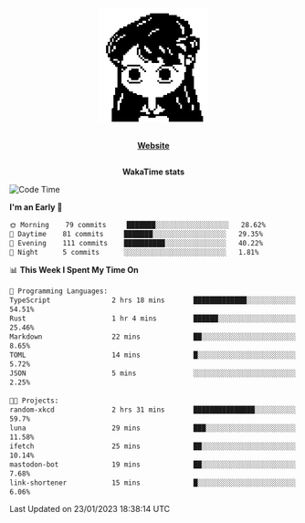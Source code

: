 ##

<p align="center">
  <img src="./person.gif" />
</p>

##

<div align="center">
  <p>
    <strong>
    <a href='https://domm.me'>Website</a>
    </strong>
  </p>
</div>

##

<div align="center">
  <p>
    <strong>
    WakaTime stats
    </strong>
  </p>
</div>

<!--START_SECTION:waka-->
![Code Time](http://img.shields.io/badge/Code%20Time-26%20hrs%2050%20mins-blue)

**I'm an Early 🐤** 

```text
🌞 Morning    79 commits     ███████░░░░░░░░░░░░░░░░░░   28.62% 
🌆 Daytime    81 commits     ███████░░░░░░░░░░░░░░░░░░   29.35% 
🌃 Evening    111 commits    ██████████░░░░░░░░░░░░░░░   40.22% 
🌙 Night      5 commits      ░░░░░░░░░░░░░░░░░░░░░░░░░   1.81%

```


📊 **This Week I Spent My Time On** 

```text
💬 Programming Languages: 
TypeScript               2 hrs 18 mins       █████████████░░░░░░░░░░░░   54.51% 
Rust                     1 hr 4 mins         ██████░░░░░░░░░░░░░░░░░░░   25.46% 
Markdown                 22 mins             ██░░░░░░░░░░░░░░░░░░░░░░░   8.65% 
TOML                     14 mins             █░░░░░░░░░░░░░░░░░░░░░░░░   5.72% 
JSON                     5 mins              ░░░░░░░░░░░░░░░░░░░░░░░░░   2.25%

🐱‍💻 Projects: 
random-xkcd              2 hrs 31 mins       ███████████████░░░░░░░░░░   59.7% 
luna                     29 mins             ███░░░░░░░░░░░░░░░░░░░░░░   11.58% 
ifetch                   25 mins             ██░░░░░░░░░░░░░░░░░░░░░░░   10.14% 
mastodon-bot             19 mins             ██░░░░░░░░░░░░░░░░░░░░░░░   7.68% 
link-shortener           15 mins             █░░░░░░░░░░░░░░░░░░░░░░░░   6.06%

```


 Last Updated on 23/01/2023 18:38:14 UTC
<!--END_SECTION:waka-->

